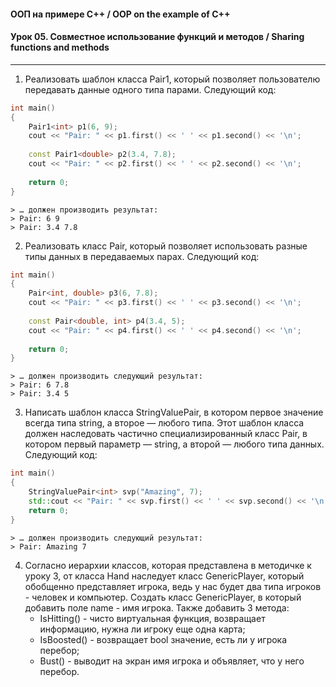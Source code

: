 #### ООП на примере C++ / OOP on the example of C++
#### Урок 05. Совместное использование функций и методов / Sharing functions and methods

***

1. Реализовать шаблон класса Pair1, который позволяет пользователю передавать данные одного типа парами. Следующий код:
```C++
int main()
{
    Pair1<int> p1(6, 9);
    cout << "Pair: " << p1.first() << ' ' << p1.second() << '\n';
    
    const Pair1<double> p2(3.4, 7.8);
    cout << "Pair: " << p2.first() << ' ' << p2.second() << '\n';
    
    return 0;
}
```
    > … должен производить результат:
    > Pair: 6 9
    > Pair: 3.4 7.8
2. Реализовать класс Pair, который позволяет использовать разные типы данных в передаваемых парах. Следующий код:
```C++
int main()
{
    Pair<int, double> p3(6, 7.8);
    cout << "Pair: " << p3.first() << ' ' << p3.second() << '\n';
    
    const Pair<double, int> p4(3.4, 5);
    cout << "Pair: " << p4.first() << ' ' << p4.second() << '\n';
    
    return 0;
}
```
    > … должен производить следующий результат:
    > Pair: 6 7.8
    > Pair: 3.4 5
3. Написать шаблон класса StringValuePair, в котором первое значение всегда типа string, а второе — любого типа. Этот шаблон класса должен наследовать частично специализированный класс Pair, в котором первый параметр — string, а второй — любого типа данных. Следующий код:
```C++
int main()
{
    StringValuePair<int> svp("Amazing", 7);
    std::cout << "Pair: " << svp.first() << ' ' << svp.second() << '\n';
    return 0;
}
```
    > … должен производить следующий результат:
    > Pair: Amazing 7
4. Согласно иерархии классов, которая представлена в методичке к уроку 3, от класса Hand наследует класс GenericPlayer, который обобщенно представляет игрока, ведь у нас будет два типа игроков - человек и компьютер. Создать класс GenericPlayer, в который добавить поле name - имя игрока. Также добавить 3 метода:
    - IsHitting() - чисто виртуальная функция, возвращает информацию, нужна ли игроку еще одна карта;
    - IsBoosted() - возвращает bool значение, есть ли у игрока перебор;
    - Bust() - выводит на экран имя игрока и объявляет, что у него перебор.